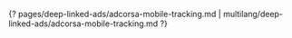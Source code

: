 {? pages/deep-linked-ads/adcorsa-mobile-tracking.md | multilang/deep-linked-ads/adcorsa-mobile-tracking.md ?}

